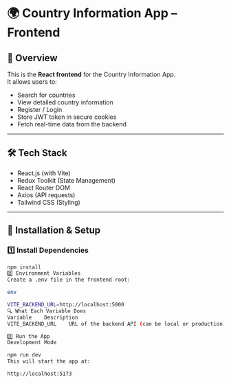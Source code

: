 # 🌍 Country Information App – Frontend

## 📖 Overview
This is the **React frontend** for the Country Information App.  
It allows users to:
- Search for countries
- View detailed country information
- Register / Login
- Store JWT token in secure cookies
- Fetch real-time data from the backend

---

## 🛠 Tech Stack
- React.js (with Vite)
- Redux Toolkit (State Management)
- React Router DOM
- Axios (API requests)
- Tailwind CSS (Styling)


---

## 🚀 Installation & Setup

### **1️⃣ Install Dependencies**
```bash
npm install
2️⃣ Environment Variables
Create a .env file in the frontend root:

env

VITE_BACKEND_URL=http://localhost:5000
🔍 What Each Variable Does
Variable	Description
VITE_BACKEND_URL	URL of the backend API (can be local or production).

3️⃣ Run the App
Development Mode

npm run dev
This will start the app at:

http://localhost:5173